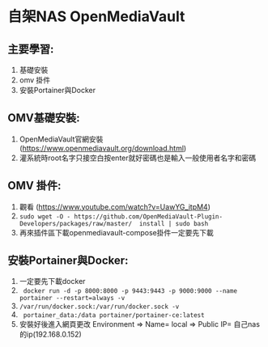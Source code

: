 # 自架NAS OpenMediaVault

## 主要學習:
1. 基礎安裝
2. omv 掛件
3. 安裝Portainer與Docker


## OMV基礎安裝:
1. OpenMediaVault官網安裝 (https://www.openmediavault.org/download.html)
2. 灌系統時root名字只接空白按enter就好密碼也是輸入一般使用者名字和密碼


## OMV 掛件:
1. 觀看 (https://www.youtube.com/watch?v=UawYG_itpM4)
2. ```sudo wget -O - https://github.com/OpenMediaVault-Plugin-Developers/packages/raw/master/  install | sudo bash```
3. 再來插件區下載openmediavault-compose掛件一定要先下載

## 安裝Portainer與Docker:
1. 一定要先下載docker
2. ```  docker run -d -p 8000:8000 -p 9443:9443 -p 9000:9000 --name portainer --restart=always -v ```
3. ``` /var/run/docker.sock:/var/run/docker.sock -v ```
4. ``` portainer_data:/data portainer/portainer-ce:latest```
5. 安裝好後進入網頁更改 Environment => Name= local => Public IP= 自己nas的ip(192.168.0.152)